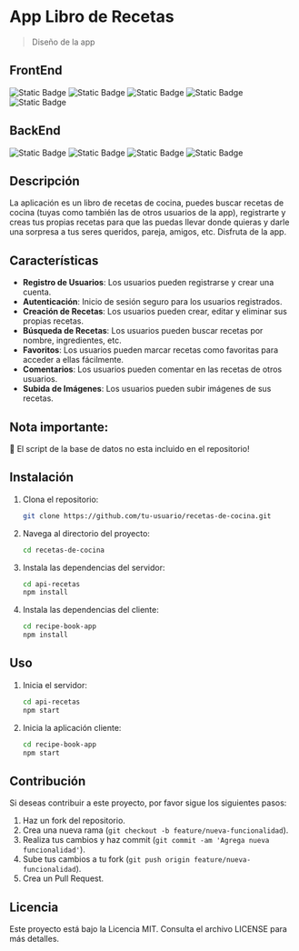 # App Libro de Recetas

> Diseño de la app

## FrontEnd

![Static Badge](https://img.shields.io/badge/HTML5%20-%20black?style=flat&logo=html5&labelColor=black&color=orange)
![Static Badge](https://img.shields.io/badge/CSS3-black?style=flat&logo=css3&labelColor=black&color=blue)
![Static Badge](https://img.shields.io/badge/JavaScript-black?style=flat&logo=javascript&labelColor=black&color=yellow)
![Static Badge](https://img.shields.io/badge/ReactJS%20-%20black?style=flat&logo=react&labelColor=black&color=blue)
![Static Badge](https://img.shields.io/badge/TailwindCSS%20-%20black?style=flat&logo=tailwindcss&labelColor=black&color=blue)

## BackEnd

![Static Badge](https://img.shields.io/badge/JavaScript-black?style=flat&logo=javascript&labelColor=black&color=yellow)
![Static Badge](https://img.shields.io/badge/NodeJS%20-%20black?style=flat&logo=Node.js&labelColor=black&color=green)
![Static Badge](https://img.shields.io/badge/Express%20-%20black?style=flat&logo=express&labelColor=black&color=white)
![Static Badge](https://img.shields.io/badge/MySQL%20-%20black?style=flat&logo=MySQL&labelColor=black&color=blue)

## Descripción

La aplicación es un libro de recetas de cocina, puedes buscar recetas de cocina (tuyas como también las de otros usuarios de la app), registrarte y creas tus propias recetas para que las puedas llevar donde quieras y darle una sorpresa a tus seres queridos, pareja, amigos, etc. Disfruta de la app.

## Características

- **Registro de Usuarios**: Los usuarios pueden registrarse y crear una cuenta.
- **Autenticación**: Inicio de sesión seguro para los usuarios registrados.
- **Creación de Recetas**: Los usuarios pueden crear, editar y eliminar sus propias recetas.
- **Búsqueda de Recetas**: Los usuarios pueden buscar recetas por nombre, ingredientes, etc.
- **Favoritos**: Los usuarios pueden marcar recetas como favoritas para acceder a ellas fácilmente.
- **Comentarios**: Los usuarios pueden comentar en las recetas de otros usuarios.
- **Subida de Imágenes**: Los usuarios pueden subir imágenes de sus recetas.

## Nota importante: 

🚧  El script de la base de datos no esta incluido en el repositorio!

## Instalación

1. Clona el repositorio:
    ```bash
    git clone https://github.com/tu-usuario/recetas-de-cocina.git
    ```
2. Navega al directorio del proyecto:
    ```bash
    cd recetas-de-cocina
    ```
3. Instala las dependencias del servidor:
    ```bash
    cd api-recetas
    npm install
    ```
4. Instala las dependencias del cliente:
    ```bash
    cd recipe-book-app
    npm install
    ```

## Uso

1. Inicia el servidor:
    ```bash
    cd api-recetas
    npm start
    ```
2. Inicia la aplicación cliente:
    ```bash
    cd recipe-book-app
    npm start
    ```

## Contribución

Si deseas contribuir a este proyecto, por favor sigue los siguientes pasos:

1. Haz un fork del repositorio.
2. Crea una nueva rama (`git checkout -b feature/nueva-funcionalidad`).
3. Realiza tus cambios y haz commit (`git commit -am 'Agrega nueva funcionalidad'`).
4. Sube tus cambios a tu fork (`git push origin feature/nueva-funcionalidad`).
5. Crea un Pull Request.

## Licencia

Este proyecto está bajo la Licencia MIT. Consulta el archivo LICENSE para más detalles.